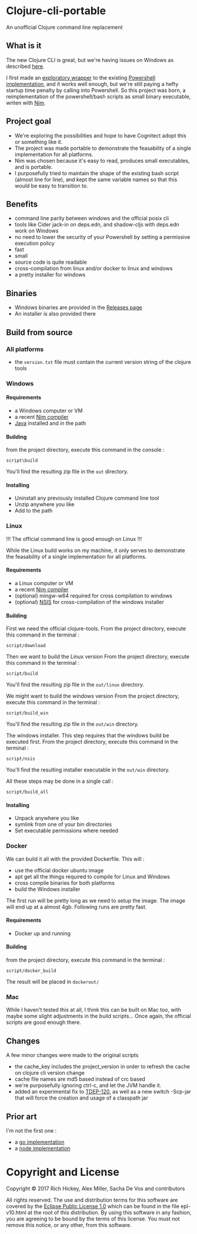 # Clojure-cli-portable
An unofficial Clojure command line replacement
## What is it
The new Clojure CLI is great, but we're having issues on Windows as described [here](https://github.com/cark/clojure-windows-cli-issues).

I first made an [exploratory wrapper](https://github.com/cark/clojure-win-cli-wrap) to the existing [Powershell implementation](https://github.com/clojure/tools.deps.alpha/wiki/clj-on-Windows), and it works well enough, but we're still paying a hefty startup time penalty by calling into Powershell. So this project was born, a reimplementation of the powershell/bash scripts as small binary executable, writen with [Nim](https://nim-lang.org/).
## Project goal
- We're exploring the possibilities and hope to have Cognitect adopt this or something like it. 
- The project was made portable to demonstrate the feasability of a single implementation for all platforms.
- Nim was chosen because it's easy to read, produces small executables, and is portable. 
- I purposefully tried to maintain the shape of the existing bash script (almost line for line), and kept the same variable names so that this would be easy to transition to.
## Benefits
- command line parity between windows and the official posix cli
- tools like Cider jack-in on deps.edn, and shadow-cljs with deps.edn work on Windows
- no need to lower the security of your Powershell by setting a permissive execution policy
- fast
- small
- source code is quite readable
- cross-compilation from linux and/or docker to linux and windows
- a pretty installer for windows
## Binaries 
- Windows binaries are provided in the [Releases page](https://github.com/cark/clojure-cli-portable/releases)
- An installer is also provided there
## Build from source
### All platforms
- the `version.txt` file must contain the current version string of the clojure tools
### Windows
#### Requirements
- a Windows computer or VM
- a recent [Nim compiler](https://nim-lang.org/install_windows.html)
- [Java](https://jdk.java.net) installed and in the path
#### Building
from the project directory, execute this command in the console :
```
script\build
```
You'll find the resulting zip file in the `out` directory.
#### Installing
- Uninstall any previously installed Clojure command line tool
- Unzip anywhere you like
- Add to the path
### Linux
!!! The official command line is good enough on Linux !!!

While the Linux build works on my machine, it only serves to demonstrate the feasability of a single implementation for all platforms.
#### Requirements
- a Linux computer or VM
- a recent [Nim compiler](https://nim-lang.org/install_unix.html)
- (optional) mingw-w64 required for cross compilation to windows
- (optional) [NSIS](https://nsis.sourceforge.io/Main_Page) for cross-compilation of the windows installer

#### Building
First we need the official clojure-tools.
From the project directory, execute this command in the terminal :
```
script/download
```

Then we want to build the Linux version
From the project directory, execute this command in the terminal :
```
script/build
```
You'll find the resulting zip file in the `out/linux` directory.

We might want to build the windows version
From the project directory, execute this command in the terminal :
```
script/build_win
```
You'll find the resulting zip file in the `out/win` directory.

The windows installer. This step requires that the windows build be executed first.
From the project directory, execute this command in the terminal :
```
script/nsis
```
You'll find the resulting installer executable in the `out/win` directory.

All these steps may be done in a single call :
```
script/build_all
```
#### Installing 
- Unpack anywhere you like
- symlink from one of your bin directories
- Set executable permissions where needed
### Docker
We can build it all with the provided Dockerfile. This will :
- use the official docker ubuntu image
- apt get all the things required to compile for Linux and Windows
- cross compile binaries for both platforms 
- build the Windows installer

The first run will be pretty long as we need to setup the image.
The image will end up at a almost 4gb.
Following runs are pretty fast.
#### Requirements
- Docker up and running
#### Building
from the project directory, execute this command in the terminal :
```
script/docker_build
```
The result will be placed in `dockerout/`
### Mac
While I haven't tested this at all, I think this can be built on Mac too, with maybe some slight adjustments in
the build scripts... Once again, the official scripts are good enough there.
## Changes
A few minor changes were made to the original scripts
- the cache\_key includes the project\_version in order to refresh the cache on clojure cli version change
- cache file names are md5 based instead of crc based
- we're purposefully ignoring ctrl-c, and let the JVM handle it.
- added an experimental fix to [TDEP-120](https://clojure.atlassian.net/browse/TDEPS-120), as well as a new switch -Scp-jar that will force the creation and usage of a classpath jar

## Prior art
I'm not the first one : 
- a [go implementation](https://github.com/frericksm/clj-windows)
- a [node implementation](https://github.com/thheller/clojure-cli)
# Copyright and License

Copyright © 2017 Rich Hickey, Alex Miller, Sacha De Vos and contributors

All rights reserved. The use and
distribution terms for this software are covered by the
[Eclipse Public License 1.0] which can be found in the file
epl-v10.html at the root of this distribution. By using this software
in any fashion, you are agreeing to be bound by the terms of this
license. You must not remove this notice, or any other, from this
software.

[Eclipse Public License 1.0]: http://opensource.org/licenses/eclipse-1.0.php
